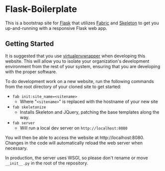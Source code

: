 Flask-Boilerplate
======================

This is a bootstrap site for [Flask](http://flask.pocoo.org/) that utilizes [Fabric](http://fabfile.org) and [Skeleton](http://www.getskeleton.com/) to get you up-and-running with a responsive Flask web app.

Getting Started
-----------------

It is suggested that you use
[virtualenvwrapper](http://pypi.python.org/pypi/virtualenvwrapper) when
developing this website. This will allow you to isolate your organization's 
development environment from the rest of your system, ensuring that you
are developing with the proper software.

To do development work on a new website, run the following commands from
the root directory of your cloned site to get started:

-   `fab init:site_name=<sitename>`
    - Where "`<sitename>`" is replaced with the hostname of your new site      
-   `fab skeletonize`
    - Installs Skeleton and JQuery, patching the base templates along the way.
-   `fab server`
    - Will run a local dev server on `http://localhost:8080`

You will then be able to access the website at http://localhost:8080.
Changes in the code will automatically reload the web server when necessary.

In production, the server uses WSGI, so please don't rename or move
`__init__.py` in the root of the repository.
